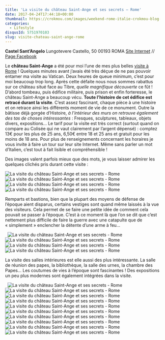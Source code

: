 ```yaml
---
title: 'La visite du château Saint-Ange et ses secrets – Rome'
date: 2017-04-24T17:44:18+00:00
thumbnail: https://crokmou.com/images/weekend-rome-italie-crokmou-blog-cuisine-voyage-belgique-70.jpg
categories:
  - Lifestyle
disqusId: 5751970103
slug: visite-chateau-saint-ange-rome
---
```


**Castel Sant’Angelo**
Lungotevere Castello, 50
00193 ROMA
[Site Internet](http://castelsantangelo.beniculturali.it/) // [Page Facebook](https://www.facebook.com/Museo-Nazionale-di-Castel-SantAngelo-419533098197881/)

Le **château Saint-Ange** a été pour moi l’une de mes plus belles [visite à Rome](http://www.crokmou.com/2017/01/citytrip-a-rome-italie) ! Quelques minutes avant j’avais été très déçue de ne pas pouvoir entamer ma visite au Vatican. Deux heures de queue minimum, c’est pour moi beaucoup trop long. Après cette défaite nous nous sommes rabattus sur ce château situé face au Tibre, _quelle magnifique découverte_ ce fût ! D’abord tombeau, puis édifice militaire, puis prison et enfin forteresse, le château Saint-Ange a beaucoup vécu. **Toute l’histoire de cet édifice est retracé durant la visite**. C’est assez fascinant, chaque pièce à une histoire et on retrace ainsi les différents moment de vie de ce monument. Outre la bâtisse déjà gorgée d’Histoire, _à l’intérieur des murs on retrouve également des tas de choses intéressantes_ : Fresques, sculptures, tableaux, objets divers, expositions… Le tarif pour la visite est très correct (surtout quand on compare au Colisée qui ne vaut clairement par l’argent dépensé) : comptez 13€ pour les plus de 25 ans, 6,50€ entre 18 et 25 ans et gratuit pour les moins de 18 ans. Pour plus de renseignements concernant les horaires je vous invite à faire un tour sur leur site Internet. Même sans parler un mot d’Italien, c’est tout à fait lisible et compréhensible !

Des images valent parfois mieux que des mots, je vous laisser admirer les quelques clichés pris durant cette visite :

![La visite du château Saint-Ange et ses secrets - Rome](https://crokmou.com/images/weekend-rome-italie-crokmou-blog-cuisine-voyage-belgique-48_kp8atm.jpg "La visite du château Saint-Ange et ses secrets - Rome") ![La visite du château Saint-Ange et ses secrets - Rome](https://crokmou.com/images/weekend-rome-italie-crokmou-blog-cuisine-voyage-belgique-49_ydnu4h.jpg "La visite du château Saint-Ange et ses secrets - Rome") ![La visite du château Saint-Ange et ses secrets - Rome](https://crokmou.com/images/weekend-rome-italie-crokmou-blog-cuisine-voyage-belgique-50_jerzlv.jpg "La visite du château Saint-Ange et ses secrets - Rome")![La visite du château Saint-Ange et ses secrets - Rome](https://crokmou.com/images/weekend-rome-italie-crokmou-blog-cuisine-voyage-belgique-51_x3eo7q.jpg "La visite du château Saint-Ange et ses secrets - Rome")  

Remparts et bastions, bien que la plupart des moyens de défense de l’époque aient disparus, certains vestiges sont quand même laissés à la vue des visiteurs. Cela permet de se faire une petite idée de comment cela pouvait se passer à l’époque. C’est à ce moment là que l’on se dit que c’est nettement plus difficile de faire la guerre avec une catapulte que de « simplement » enclencher la détente d’une arme à feu…

  ![La visite du château Saint-Ange et ses secrets - Rome](https://crokmou.com/images/weekend-rome-italie-crokmou-blog-cuisine-voyage-belgique-52_klb0er.jpg "La visite du château Saint-Ange et ses secrets - Rome") ![La visite du château Saint-Ange et ses secrets - Rome](https://crokmou.com/images/weekend-rome-italie-crokmou-blog-cuisine-voyage-belgique-53_epppif.jpg "La visite du château Saint-Ange et ses secrets - Rome") ![La visite du château Saint-Ange et ses secrets - Rome](https://crokmou.com/images/weekend-rome-italie-crokmou-blog-cuisine-voyage-belgique-54_mtjxz9.jpg "La visite du château Saint-Ange et ses secrets - Rome")![La visite du château Saint-Ange et ses secrets - Rome](https://crokmou.com/images/weekend-rome-italie-crokmou-blog-cuisine-voyage-belgique-55_krfrsx.jpg "La visite du château Saint-Ange et ses secrets - Rome")  

La visite des salles intérieures est elle aussi des plus intéressante. La salle de réunion des papes, la bibliothèque, la salle des urnes, la chambre des Papes… Les coutumes de vies à l’époque sont fascinantes ! Des expositions un peu plus modernes sont également intégrées dans la visite.

  ![La visite du château Saint-Ange et ses secrets - Rome](https://crokmou.com/images/weekend-rome-italie-crokmou-blog-cuisine-voyage-belgique-56_zxihyq.jpg) ![La visite du château Saint-Ange et ses secrets - Rome](https://crokmou.com/images/weekend-rome-italie-crokmou-blog-cuisine-voyage-belgique-57_yummsg.jpg "La visite du château Saint-Ange et ses secrets - Rome") ![La visite du château Saint-Ange et ses secrets - Rome](https://crokmou.com/images/weekend-rome-italie-crokmou-blog-cuisine-voyage-belgique-59_lz88iq.jpg) ![La visite du château Saint-Ange et ses secrets - Rome](https://crokmou.com/images/weekend-rome-italie-crokmou-blog-cuisine-voyage-belgique-58_dgv1no.jpg "La visite du château Saint-Ange et ses secrets - Rome") ![La visite du château Saint-Ange et ses secrets - Rome](https://crokmou.com/images/weekend-rome-italie-crokmou-blog-cuisine-voyage-belgique-62_gtjlg5.jpg) ![La visite du château Saint-Ange et ses secrets - Rome](https://crokmou.com/images/weekend-rome-italie-crokmou-blog-cuisine-voyage-belgique-61_kp0hqk.jpg "La visite du château Saint-Ange et ses secrets - Rome") ![La visite du château Saint-Ange et ses secrets - Rome](https://crokmou.com/images/weekend-rome-italie-crokmou-blog-cuisine-voyage-belgique-65_a1l3b2.jpg "La visite du château Saint-Ange et ses secrets - Rome") ![La visite du château Saint-Ange et ses secrets - Rome](https://crokmou.com/images/weekend-rome-italie-crokmou-blog-cuisine-voyage-belgique-67_rraai3.jpg "La visite du château Saint-Ange et ses secrets - Rome") ![La visite du château Saint-Ange et ses secrets - Rome](https://crokmou.com/images/weekend-rome-italie-crokmou-blog-cuisine-voyage-belgique-63_pynvmo.jpg "La visite du château Saint-Ange et ses secrets - Rome")![La visite du château Saint-Ange et ses secrets - Rome](https://crokmou.com/images/weekend-rome-italie-crokmou-blog-cuisine-voyage-belgique-66_kfxhmd.jpg "La visite du château Saint-Ange et ses secrets - Rome")